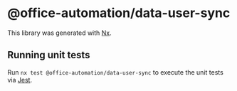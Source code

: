 # @office-automation/data-user-sync

This library was generated with [Nx](https://nx.dev).

## Running unit tests

Run `nx test @office-automation/data-user-sync` to execute the unit tests via [Jest](https://jestjs.io).
